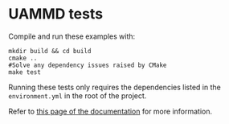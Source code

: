# UAMMD tests

Compile and run these examples with:

```shell
mkdir build && cd build
cmake ..
#Solve any dependency issues raised by CMake
make test
```

Running these tests only requires the dependencies listed in the `environment.yml` in the root of the project.  

Refer to [this page of the documentation](https://uammd.readthedocs.io/en/latest/Tests.html) for more information.  
